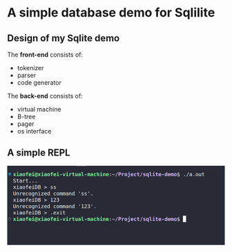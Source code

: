 # A simple database demo for **Sqlilite**

## Design of my Sqlite demo
The **front-end** consists of:
- tokenizer
- parser
- code generator

The **back-end** consists of:
- virtual machine
- B-tree
- pager
- os interface

## A simple REPL
![Test](./img/repl_test.png)
